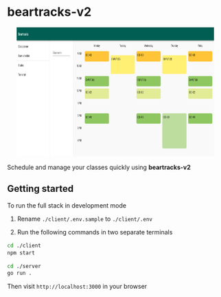 # beartracks-v2

<p align="center">
  <img width="460" height="300" src="./docs/img/scheduler.png">
</p>

Schedule and manage your classes quickly using **beartracks-v2**

## Getting started

To run the full stack in development mode

1. Rename `./client/.env.sample` to `./client/.env`

2. Run the following commands in two separate terminals

```bash
cd ./client
npm start
```

```bash
cd ./server
go run .
```

Then visit `http://localhost:3000` in your browser
